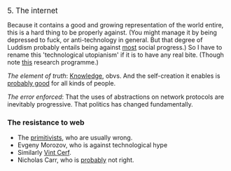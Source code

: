 <big>5. The internet</big><br>

Because it contains a good and growing representation of the world entire, this is a hard thing to be properly against. (You might manage it by being depressed to fuck, or anti-technology in general. But that degree of Luddism probably entails being against <a href="https://www.icheme.org/media_centre/news/2014/drinking-water-petrol-and-antibiotics-top-poll-of-best-inventions.aspx#.VXCrd89VhBc">most</a> social progress.) So I have to rename this 'technological utopianism' if it is to have any real bite. (Though note <a href="http://www.apa.org/news/press/releases/2015/03/internet-knowledge.aspx">this</a> research programme.)
<br>

<i>The element of truth</i>: <a href="http://41.media.tumblr.com/tumblr_ky7o5wP5ZS1qaiudzo1_500.jpg">Knowledge</a>, obvs. And the self-creation it enables is <a href="http://www.gwern.net/The%20Melancholy%20of%20Subculture%20Society">probably good</a> for all kinds of people.
<br>

<i>The error enforced</i>: That the uses of abstractions on network protocols are inevitably progressive. That politics has changed fundamentally.
<br>

<div class="accordion">
	<h3>The resistance to web</h3>
	<div>
	<ul>
		<!-- https://docs.google.com/document/d/1DJ5VeI6BJfcIy98n7ROhxtNh7StQYpORyMTFwuO7nMI/edit -->
		<li>The <a href="http://en.wikipedia.org/wiki/Anarcho-primitivism">primitivists</a>, who are usually wrong.</li>
		<li>Evgeny Morozov, who is against technological hype</li>
		<li>Similarly <a href="http://www.nytimes.com/2012/01/05/opinion/internet-access-is-not-a-human-right.html?_r=0">Vint Cerf</a>.</li>
		<li>Nicholas Carr, who is <a href="http://www.wsj.com/news/articles/SB10001424052748703559004575256790495393722">probably</a> not right.</li>
	</ul>
	</div>
</div>

<br /><br /><br />
